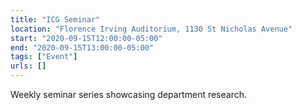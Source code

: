 ```yaml
---
title: "ICG Seminar"
location: "Florence Irving Auditorium, 1130 St Nicholas Avenue"
start: "2020-09-15T12:00:00-05:00"
end: "2020-09-15T13:00:00-05:00"
tags: ["Event"]
urls: []
---
```


Weekly seminar series showcasing department research.

<!-- endexcerpt -->
